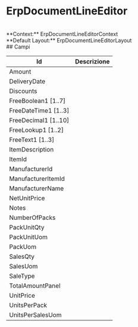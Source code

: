 # ErpDocumentLineEditor

<br/>
**Context:** ErpDocumentLineEditorContext
<br/>
**Default Layout:** ErpDocumentLineEditorLayout



<br/>
## Campi

| Id | Descrizione | 
| --- | --- | 
| Amount |  | 
| DeliveryDate |  | 
| Discounts |  | 
| FreeBoolean1 [1..7] |  | 
| FreeDateTime1 [1..3] |  | 
| FreeDecimal1 [1..10] |  | 
| FreeLookup1 [1..2] |  | 
| FreeText1 [1..3] |  | 
| ItemDescription |  | 
| ItemId |  | 
| ManufacturerId |  | 
| ManufacturerItemId |  | 
| ManufacturerName |  | 
| NetUnitPrice |  | 
| Notes |  | 
| NumberOfPacks |  | 
| PackUnitQty |  | 
| PackUnitUom |  | 
| PackUom |  | 
| SalesQty |  | 
| SalesUom |  | 
| SaleType |  | 
| TotalAmountPanel |  | 
| UnitPrice |  | 
| UnitsPerPack |  | 
| UnitsPerSalesUom |  |
